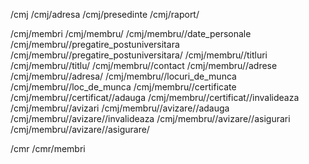 /cmj
/cmj/adresa
/cmj/presedinte
/cmj/raport/<uuid>

/cmj/membri
/cmj/membru/<uuid>
/cmj/membru/<uuid>/date_personale
/cmj/membru/<uuid>/pregatire_postuniversitara
/cmj/membru/<uuid>/pregatire_postuniversitara/<uuid>
/cmj/membru/<uuid>/titluri
/cmj/membru/<uuid>/titlu/<uuid>
/cmj/membru/<uuid>/contact
/cmj/membru/<uuid>/adrese
/cmj/membru/<uuid>/adresa/<uuid>
/cmj/membru/<uuid>/locuri_de_munca
/cmj/membru/<uuid>/loc_de_munca
/cmj/membru/<uuid>/certificate
/cmj/membru/<uuid>/certificat/<uuid>/adauga
/cmj/membru/<uuid>/certificat/<uuid>/invalideaza
/cmj/membru/<uuid>/avizari
/cmj/membru/<uuid>/avizare/<uuid>/adauga
/cmj/membru/<uuid>/avizare/<uuid>/invalideaza
/cmj/membru/<uuid>/avizare/<uuid>/asigurari
/cmj/membru/<uuid>/avizare/<uuid>/asigurare/<uuid>


/cmr
/cmr/membri